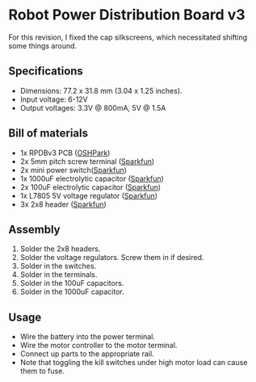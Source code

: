 # Robot Power Distribution Board v3

For this revision, I fixed the cap silkscreens, which necessitated
shifting some things around.

## Specifications

* Dimensions: 77.2 x 31.8 mm (3.04 x 1.25 inches).
* Input voltage: 6-12V
* Output voltages: 3.3V @ 800mA, 5V @ 1.5A

## Bill of materials

* 1x RPDBv3 PCB ([OSHPark](https://oshpark.com/shared_projects/M7HbM4bz))
* 2x 5mm pitch screw terminal ([Sparkfun](https://www.sparkfun.com/products/8432))
* 2x mini power switch([Sparkfun](https://www.sparkfun.com/products/102))
* 1x 1000uF electrolytic capacitor ([Sparkfun](https://www.sparkfun.com/products/8982))
* 2x 100uF electrolytic capacitor ([Sparkfun](https://www.sparkfun.com/products/96))
* 1x L7805 5V voltage regulator ([Sparkfun](https://www.sparkfun.com/products/107))
* 3x 2x8 header ([Sparkfun](https://www.sparkfun.com/products/13156))

## Assembly

1. Solder the 2x8 headers.
2. Solder the voltage regulators. Screw them in if desired.
3. Solder in the switches.
4. Solder in the terminals.
5. Solder in the 100uF capacitors.
6. Solder in the 1000uF capacitor.

## Usage

* Wire the battery into the power terminal.
* Wire the motor controller to the motor terminal.
* Connect up parts to the appropriate rail.
* Note that toggling the kill switches under high motor load can cause
  them to fuse.

